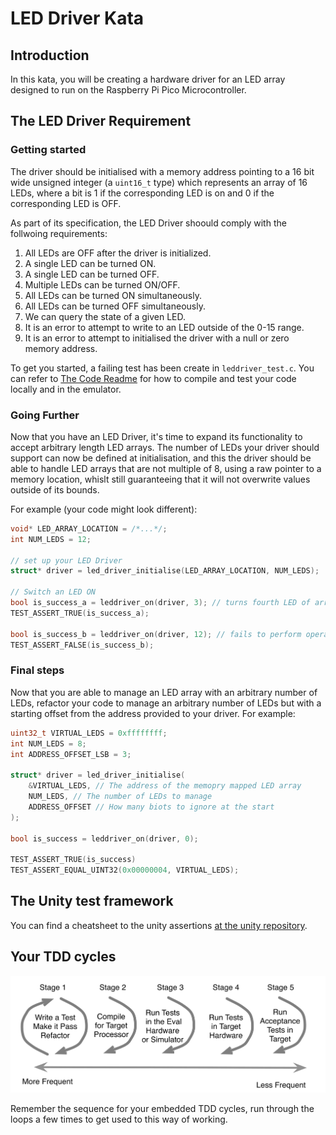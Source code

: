 # LED Driver Kata

## Introduction

In this kata, you will be creating a hardware driver for an LED array designed to run on the Raspberry Pi Pico Microcontroller.

## The LED Driver Requirement

### Getting started

The driver should be initialised with a memory address pointing to a 16 bit wide unsigned integer (a `uint16_t` type) which represents an array of 16 LEDs, where a bit is 1 if the corresponding LED is on and 0 if the corresponding LED is OFF.

As part of its specification, the LED Driver shoould comply with the follwoing requirements:

1. All LEDs are OFF after the driver is initialized.
2. A single LED can be turned ON.
3. A single LED can be turned OFF.
4. Multiple LEDs can be turned ON/OFF.
5. All LEDs can be turned ON simultaneously.
6. All LEDs can be turned OFF simultaneously.
7. We can query the state of a given LED.
8. It is an error to attempt to write to an LED outside of the 0-15 range.
9. It is an error to attempt to initialised the driver with a null or zero memory address.

To get you started, a failing test has been create in `leddriver_test.c`. You can refer to [The Code Readme](../README.md) for how to compile and test your code locally and in the emulator.

### Going Further

Now that you have an LED Driver, it's time to expand its functionality to accept arbitrary length LED arrays. The number of LEDs your driver should support can now be defined at initialisation, and this the driver should be able to handle LED arrays that are not multiple of 8, using a raw pointer to a memory location, whislt still guaranteeing that it will not overwrite values outside of its bounds. 

For example (your code might look different):

```C
void* LED_ARRAY_LOCATION = /*...*/;
int NUM_LEDS = 12;

// set up your LED Driver
struct* driver = led_driver_initialise(LED_ARRAY_LOCATION, NUM_LEDS);

// Switch an LED ON
bool is_success_a = leddriver_on(driver, 3); // turns fourth LED of array on
TEST_ASSERT_TRUE(is_success_a);

bool is_success_b = leddriver_on(driver, 12); // fails to perform operation due to being out-of-bounds.
TEST_ASSERT_FALSE(is_success_b);
```

### Final steps

Now that you are able to manage an LED array with an arbitrary number of LEDs, refactor your code to manage an arbitrary number of LEDs but with a starting offset from the address provided to your driver. For example: 

```C
uint32_t VIRTUAL_LEDS = 0xffffffff;
int NUM_LEDS = 8;
int ADDRESS_OFFSET_LSB = 3;

struct* driver = led_driver_initialise(
    &VIRTUAL_LEDS, // The address of the memopry mapped LED array
    NUM_LEDS, // The number of LEDs to manage
    ADDRESS_OFFSET // How many biots to ignore at the start
);

bool is_success = leddriver_on(driver, 0); 

TEST_ASSERT_TRUE(is_success)
TEST_ASSERT_EQUAL_UINT32(0x00000004, VIRTUAL_LEDS);
```


## The Unity test framework

You can find a cheatsheet to the unity assertions [at the unity repository](https://github.com/ThrowTheSwitch/Unity/blob/master/docs/UnityAssertionsCheatSheetSuitableforPrintingandPossiblyFraming.pdf).

## Your TDD cycles

![](../../../Talk/assets/tdd-cycles.png)

Remember the sequence for your embedded TDD cycles, run through the loops a few times to get used to this way of working.



